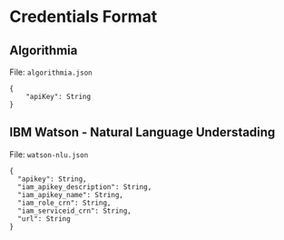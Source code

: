 # Credentials Format

## Algorithmia

File: `algorithmia.json`

```
{
    "apiKey": String
}
```

## IBM Watson - Natural Language Understading

File: `watson-nlu.json`

```
{
  "apikey": String,
  "iam_apikey_description": String,
  "iam_apikey_name": String,
  "iam_role_crn": String,
  "iam_serviceid_crn": String,
  "url": String
}
```
